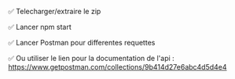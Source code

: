 
✅  Telecharger/extraire le zip 

✅  Lancer npm start

✅  Lancer Postman pour differentes requettes

✅  Ou utiliser le lien pour la documentation de l'api  : <https://www.getpostman.com/collections/9b414d27e6abc4d5d4e4>



